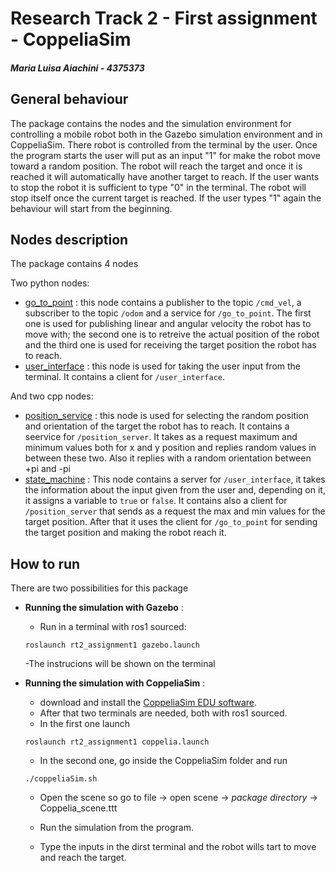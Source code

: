 # Research Track 2 - First assignment - CoppeliaSim
##### Maria Luisa Aiachini - 4375373

## General behaviour
The package contains the nodes and the simulation environment for controlling a mobile robot both in the Gazebo simulation environment and in CoppeliaSim.
There robot is controlled from the terminal by the user. Once the program starts the user will put as an input "1" for make the robot move toward a random position. The robot will reach the target and once it is reached it will automatically have another target to reach. If the user wants to stop the robot it is sufficient to type "0" in the terminal. The robot will stop itself once the current target is reached. If the user types "1" again the behaviour will start from the beginning.


## Nodes description
The package contains 4 nodes

Two python nodes:

- [go_to_point](https://github.com/Marilwoo/rt2_assignment1/blob/main/scripts/go_to_point.py) : this node contains a publisher to the topic `/cmd_vel`, a subscriber to the topic `/odom` and a service for `/go_to_point`. The first one is used for publishing linear and angular velocity the robot has to move with; the second one is to retreive the actual position of the robot and the third one is used for receiving the target position the robot has to reach.
- [user_interface](https://github.com/Marilwoo/rt2_assignment1/blob/main/scripts/user_interface.py) : this node is used for taking the user input from the terminal. It contains a client for `/user_interface`.

And two cpp nodes:

- [position_service](https://github.com/Marilwoo/rt2_assignment1/blob/main/src/position_service.cpp) : this node is used for selecting the random position and orientation of the target the robot has to reach. It contains a seervice for `/position_server`. It takes as a request maximum and minimum values both for x and y position and replies random values in between these two. Also it replies with a random orientation between +pi and -pi
- [state_machine](https://github.com/Marilwoo/rt2_assignment1/blob/main/src/state_machine.cpp) : This node contains a server for `/user_interface`, it takes the information about the input given from the user and, depending on it, it assigns a variable to `true` or `false`. It contains also a client for `/position_server` that sends as a request the max and min values for the target position. After that it uses the client for `/go_to_point` for sending the target position and making the robot reach it.



## How to run
There are two possibilities for this package
- **Running the simulation with Gazebo** : 
  - Run in a terminal with ros1 sourced:
  ```
  roslaunch rt2_assignment1 gazebo.launch
  ```
  -The instrucions will be shown on the terminal

- **Running the simulation with CoppeliaSim** :
  - download and install the [CoppeliaSim EDU software](https://coppeliarobotics.com/downloads). 
  - After that two terminals are needed, both with ros1 sourced.
  - In the first one launch
  ```
  roslaunch rt2_assignment1 coppelia.launch
  ```
  - In the second one, go inside the CoppeliaSim folder and run
  ```
  ./coppeliaSim.sh
  ```
  - Open the scene so go to file -> open scene -> _package directory_ -> Coppelia_scene.ttt

  - Run the simulation from the program. 

  - Type the inputs in the dirst terminal and the robot wills tart to move and reach the target.





